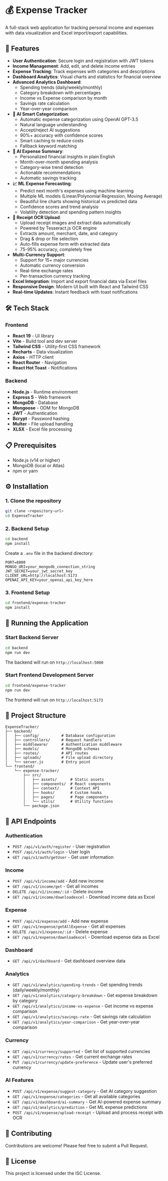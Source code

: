 # 💰 Expense Tracker

A full-stack web application for tracking personal income and expenses with data visualization and Excel import/export capabilities.

## 🚀 Features

- **User Authentication**: Secure login and registration with JWT tokens
- **Income Management**: Add, edit, and delete income entries
- **Expense Tracking**: Track expenses with categories and descriptions
- **Dashboard Analytics**: Visual charts and statistics for financial overview
- **Advanced Analytics Dashboard**: 
  - Spending trends (daily/weekly/monthly)
  - Category breakdown with percentages
  - Income vs Expense comparison by month
  - Savings rate calculation
  - Year-over-year comparison
- **🤖 AI Smart Categorization**: 
  - Automatic expense categorization using OpenAI GPT-3.5
  - Natural language understanding
  - Accept/reject AI suggestions
  - 90%+ accuracy with confidence scores
  - Smart caching to reduce costs
  - Fallback keyword matching
- **💬 AI Expense Summary**: 
  - Personalized financial insights in plain English
  - Month-over-month spending analysis
  - Category-wise trend detection
  - Actionable recommendations
  - Automatic savings tracking
- **📈 ML Expense Forecasting**: 
  - Predict next month's expenses using machine learning
  - Multiple ML models (Linear/Polynomial Regression, Moving Average)
  - Beautiful line charts showing historical vs predicted data
  - Confidence scores and trend analysis
  - Volatility detection and spending pattern insights
- **📄 Receipt OCR Upload**: 
  - Upload receipt images and extract data automatically
  - Powered by Tesseract.js OCR engine
  - Extracts amount, merchant, date, and category
  - Drag & drop or file selection
  - Auto-fills expense form with extracted data
  - 75-95% accuracy, completely free
- **Multi-Currency Support**: 
  - Support for 15+ major currencies
  - Automatic currency conversion
  - Real-time exchange rates
  - Per-transaction currency tracking
- **Excel Integration**: Import and export financial data via Excel files
- **Responsive Design**: Modern UI built with React and Tailwind CSS
- **Real-time Updates**: Instant feedback with toast notifications

## 🛠️ Tech Stack

### Frontend
- **React 19** - UI library
- **Vite** - Build tool and dev server
- **Tailwind CSS** - Utility-first CSS framework
- **Recharts** - Data visualization
- **Axios** - HTTP client
- **React Router** - Navigation
- **React Hot Toast** - Notifications

### Backend
- **Node.js** - Runtime environment
- **Express 5** - Web framework
- **MongoDB** - Database
- **Mongoose** - ODM for MongoDB
- **JWT** - Authentication
- **Bcrypt** - Password hashing
- **Multer** - File upload handling
- **XLSX** - Excel file processing

## 📋 Prerequisites

- Node.js (v14 or higher)
- MongoDB (local or Atlas)
- npm or yarn

## ⚙️ Installation

### 1. Clone the repository
```bash
git clone <repository-url>
cd ExpenseTracker
```

### 2. Backend Setup
```bash
cd backend
npm install
```

Create a `.env` file in the backend directory:
```env
PORT=8000
MONGO_URI=your_mongodb_connection_string
JWT_SECRET=your_jwt_secret_key
CLIENT_URL=http://localhost:5173
OPENAI_API_KEY=your_openai_api_key_here
```

### 3. Frontend Setup
```bash
cd frontend/expense-tracker
npm install
```

## 🚀 Running the Application

### Start Backend Server
```bash
cd backend
npm run dev
```
The backend will run on `http://localhost:5000`

### Start Frontend Development Server
```bash
cd frontend/expense-tracker
npm run dev
```
The frontend will run on `http://localhost:5173`

## 📁 Project Structure

```
ExpenseTracker/
├── backend/
│   ├── config/          # Database configuration
│   ├── controllers/     # Request handlers
│   ├── middleware/      # Authentication middleware
│   ├── models/          # MongoDB schemas
│   ├── routes/          # API routes
│   ├── uploads/         # File upload directory
│   └── server.js        # Entry point
└── frontend/
    └── expense-tracker/
        ├── src/
        │   ├── assets/      # Static assets
        │   ├── components/  # React components
        │   ├── context/     # Context API
        │   ├── hooks/       # Custom hooks
        │   ├── pages/       # Page components
        │   └── utils/       # Utility functions
        └── package.json
```

## 🔑 API Endpoints

### Authentication
- `POST /api/v1/auth/register` - User registration
- `POST /api/v1/auth/login` - User login
- `GET /api/v1/auth/getUser` - Get user information

### Income
- `POST /api/v1/income/add` - Add new income
- `GET /api/v1/income/get` - Get all incomes
- `DELETE /api/v1/income/:id` - Delete income
- `GET /api/v1/income/downloadexcel` - Download income data as Excel

### Expense
- `POST /api/v1/expense/add` - Add new expense
- `GET /api/v1/expense/getAllExpense` - Get all expenses
- `DELETE /api/v1/expense/:id` - Delete expense
- `GET /api/v1/expense/downloadexcel` - Download expense data as Excel

### Dashboard
- `GET /api/v1/dashboard` - Get dashboard overview data

### Analytics
- `GET /api/v1/analytics/spending-trends` - Get spending trends (daily/weekly/monthly)
- `GET /api/v1/analytics/category-breakdown` - Get expense breakdown by category
- `GET /api/v1/analytics/income-vs-expense` - Get income vs expense comparison
- `GET /api/v1/analytics/savings-rate` - Get savings rate calculation
- `GET /api/v1/analytics/year-comparison` - Get year-over-year comparison

### Currency
- `GET /api/v1/currency/supported` - Get list of supported currencies
- `GET /api/v1/currency/rates` - Get current exchange rates
- `PUT /api/v1/currency/update-preference` - Update user's preferred currency

### AI Features
- `POST /api/v1/expense/suggest-category` - Get AI category suggestion
- `GET /api/v1/expense/categories` - Get all available categories
- `GET /api/v1/dashboard/ai-summary` - Get AI-powered expense summary
- `GET /api/v1/analytics/prediction` - Get ML expense predictions
- `POST /api/v1/expense/upload-receipt` - Upload and process receipt with OCR

## 🤝 Contributing

Contributions are welcome! Please feel free to submit a Pull Request.

## 📄 License

This project is licensed under the ISC License.
